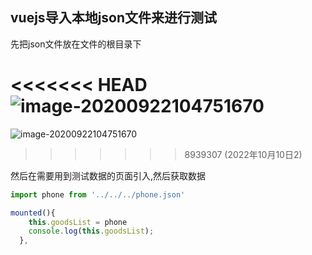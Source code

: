 ## vuejs导入本地json文件来进行测试

先把json文件放在文件的根目录下

<<<<<<< HEAD
![image-20200922104751670](C:\Users\Administrator\AppData\Roaming\Typora\typora-user-images\image-20200922104751670.png)
=======
![image-20200922104751670](D:\LJY\code\dataNote20221010\img\typora-user-images\image-20200922104751670.png)
>>>>>>> 8939307 (2022年10月10日2)

然后在需要用到测试数据的页面引入,然后获取数据

```js
import phone from '../../../phone.json'
```

```js
mounted(){
    this.goodsList = phone
    console.log(this.goodsList);
  },
```

